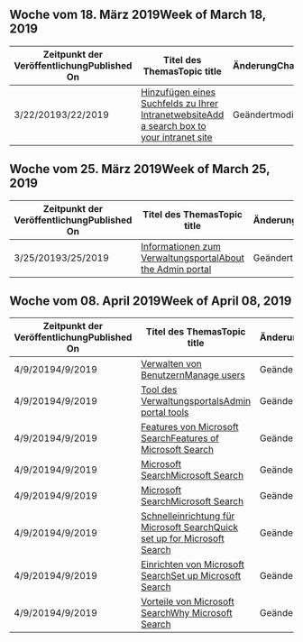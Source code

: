 <!-- This file is generated automatically each week. Changes made to this file will be overwritten.-->




## <a name="week-of-march-18-2019"></a><span data-ttu-id="c1df6-101">Woche vom 18. März 2019</span><span class="sxs-lookup"><span data-stu-id="c1df6-101">Week of March 18, 2019</span></span>


| <span data-ttu-id="c1df6-102">Zeitpunkt der Veröffentlichung</span><span class="sxs-lookup"><span data-stu-id="c1df6-102">Published On</span></span> |<span data-ttu-id="c1df6-103">Titel des Themas</span><span class="sxs-lookup"><span data-stu-id="c1df6-103">Topic title</span></span> | <span data-ttu-id="c1df6-104">Änderung</span><span class="sxs-lookup"><span data-stu-id="c1df6-104">Change</span></span> |
|------|------------|--------|
| <span data-ttu-id="c1df6-105">3/22/2019</span><span class="sxs-lookup"><span data-stu-id="c1df6-105">3/22/2019</span></span> | [<span data-ttu-id="c1df6-106">Hinzufügen eines Suchfelds zu Ihrer Intranetwebsite</span><span class="sxs-lookup"><span data-stu-id="c1df6-106">Add a search box to your intranet site</span></span>](/MicrosoftSearch/add-a-search-box-to-your-intranet-site) | <span data-ttu-id="c1df6-107">Geändert</span><span class="sxs-lookup"><span data-stu-id="c1df6-107">modified</span></span> |


## <a name="week-of-march-25-2019"></a><span data-ttu-id="c1df6-108">Woche vom 25. März 2019</span><span class="sxs-lookup"><span data-stu-id="c1df6-108">Week of March 25, 2019</span></span>


| <span data-ttu-id="c1df6-109">Zeitpunkt der Veröffentlichung</span><span class="sxs-lookup"><span data-stu-id="c1df6-109">Published On</span></span> |<span data-ttu-id="c1df6-110">Titel des Themas</span><span class="sxs-lookup"><span data-stu-id="c1df6-110">Topic title</span></span> | <span data-ttu-id="c1df6-111">Änderung</span><span class="sxs-lookup"><span data-stu-id="c1df6-111">Change</span></span> |
|------|------------|--------|
| <span data-ttu-id="c1df6-112">3/25/2019</span><span class="sxs-lookup"><span data-stu-id="c1df6-112">3/25/2019</span></span> | [<span data-ttu-id="c1df6-113">Informationen zum Verwaltungsportal</span><span class="sxs-lookup"><span data-stu-id="c1df6-113">About the Admin portal</span></span>](/MicrosoftSearch/about-the-admin-portal) | <span data-ttu-id="c1df6-114">Geändert</span><span class="sxs-lookup"><span data-stu-id="c1df6-114">modified</span></span> |


## <a name="week-of-april-08-2019"></a><span data-ttu-id="c1df6-115">Woche vom 08. April 2019</span><span class="sxs-lookup"><span data-stu-id="c1df6-115">Week of April 08, 2019</span></span>


| <span data-ttu-id="c1df6-116">Zeitpunkt der Veröffentlichung</span><span class="sxs-lookup"><span data-stu-id="c1df6-116">Published On</span></span> |<span data-ttu-id="c1df6-117">Titel des Themas</span><span class="sxs-lookup"><span data-stu-id="c1df6-117">Topic title</span></span> | <span data-ttu-id="c1df6-118">Änderung</span><span class="sxs-lookup"><span data-stu-id="c1df6-118">Change</span></span> |
|------|------------|--------|
| <span data-ttu-id="c1df6-119">4/9/2019</span><span class="sxs-lookup"><span data-stu-id="c1df6-119">4/9/2019</span></span> | [<span data-ttu-id="c1df6-120">Verwalten von Benutzern</span><span class="sxs-lookup"><span data-stu-id="c1df6-120">Manage users</span></span>](/MicrosoftSearch/add-users) | <span data-ttu-id="c1df6-121">Geändert</span><span class="sxs-lookup"><span data-stu-id="c1df6-121">modified</span></span> |
| <span data-ttu-id="c1df6-122">4/9/2019</span><span class="sxs-lookup"><span data-stu-id="c1df6-122">4/9/2019</span></span> | [<span data-ttu-id="c1df6-123">Tool des Verwaltungsportals</span><span class="sxs-lookup"><span data-stu-id="c1df6-123">Admin portal tools</span></span>](/MicrosoftSearch/admin-portal-tools) | <span data-ttu-id="c1df6-124">Geändert</span><span class="sxs-lookup"><span data-stu-id="c1df6-124">modified</span></span> |
| <span data-ttu-id="c1df6-125">4/9/2019</span><span class="sxs-lookup"><span data-stu-id="c1df6-125">4/9/2019</span></span> | [<span data-ttu-id="c1df6-126">Features von Microsoft Search</span><span class="sxs-lookup"><span data-stu-id="c1df6-126">Features of Microsoft Search</span></span>](/MicrosoftSearch/features) | <span data-ttu-id="c1df6-127">Geändert</span><span class="sxs-lookup"><span data-stu-id="c1df6-127">modified</span></span> |
| <span data-ttu-id="c1df6-128">4/9/2019</span><span class="sxs-lookup"><span data-stu-id="c1df6-128">4/9/2019</span></span> | [<span data-ttu-id="c1df6-129">Microsoft Search</span><span class="sxs-lookup"><span data-stu-id="c1df6-129">Microsoft Search</span></span>](/MicrosoftSearch/index) | <span data-ttu-id="c1df6-130">Geändert</span><span class="sxs-lookup"><span data-stu-id="c1df6-130">modified</span></span> |
| <span data-ttu-id="c1df6-131">4/9/2019</span><span class="sxs-lookup"><span data-stu-id="c1df6-131">4/9/2019</span></span> | [<span data-ttu-id="c1df6-132">Microsoft Search</span><span class="sxs-lookup"><span data-stu-id="c1df6-132">Microsoft Search</span></span>](/MicrosoftSearch/microsoft-search) | <span data-ttu-id="c1df6-133">Geändert</span><span class="sxs-lookup"><span data-stu-id="c1df6-133">modified</span></span> |
| <span data-ttu-id="c1df6-134">4/9/2019</span><span class="sxs-lookup"><span data-stu-id="c1df6-134">4/9/2019</span></span> | [<span data-ttu-id="c1df6-135">Schnelleinrichtung für Microsoft Search</span><span class="sxs-lookup"><span data-stu-id="c1df6-135">Quick set up for Microsoft Search</span></span>](/MicrosoftSearch/quick-set-up) | <span data-ttu-id="c1df6-136">Geändert</span><span class="sxs-lookup"><span data-stu-id="c1df6-136">modified</span></span> |
| <span data-ttu-id="c1df6-137">4/9/2019</span><span class="sxs-lookup"><span data-stu-id="c1df6-137">4/9/2019</span></span> | [<span data-ttu-id="c1df6-138">Einrichten von Microsoft Search</span><span class="sxs-lookup"><span data-stu-id="c1df6-138">Set up Microsoft Search</span></span>](/MicrosoftSearch/set-up-microsoft-search) | <span data-ttu-id="c1df6-139">Geändert</span><span class="sxs-lookup"><span data-stu-id="c1df6-139">modified</span></span> |
| <span data-ttu-id="c1df6-140">4/9/2019</span><span class="sxs-lookup"><span data-stu-id="c1df6-140">4/9/2019</span></span> | [<span data-ttu-id="c1df6-141">Vorteile von Microsoft Search</span><span class="sxs-lookup"><span data-stu-id="c1df6-141">Why Microsoft Search</span></span>](/MicrosoftSearch/why-microsoft-search) | <span data-ttu-id="c1df6-142">Geändert</span><span class="sxs-lookup"><span data-stu-id="c1df6-142">modified</span></span> |
